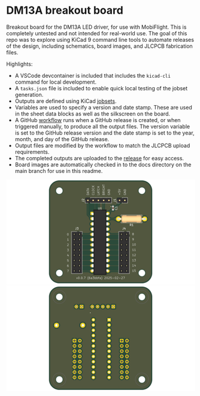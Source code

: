 # DM13A breakout board

Breakout board for the DM13A LED driver, for use with MobiFlight. This is completely untested and not intended for real-world use. The goal of this repo was to explore using KiCad 9 command line tools to automate releases of the design, including schematics, board images, and JLCPCB fabrication files.

Highlights:

* A VSCode devcontainer is included that includes the `kicad-cli` command for local development.
* A `tasks.json` file is included to enable quick local testing of the jobset generation.
* Outputs are defined using KiCad [jobsets](https://docs.kicad.org/9.0/en/kicad/kicad.html#jobsets).
* Variables are used to specify a version and date stamp. These are used in the sheet data blocks as well as the silkscreen on the board.
* A GitHub [workflow](https://github.com/neilenns/dm13a-breakout-board/blob/main/.github/workflows/release.yaml) runs when a GitHub release is created, or when triggered manually, to produce all the output files. The version variable is set to the GitHub release version and the date stamp is set to the year, month, and day of the GitHub release.
* Output files are modified by the workflow to match the JLCPCB upload requirements.
* The completed outputs are uploaded to the [release](https://github.com/neilenns/dm13a-breakout-board/releases) for easy access.
* Board images are automatically checked in to the docs directory on the main branch for use in this readme.

![Front of board](docs/dm13a-breakout-board-top.png)
![Back of board](docs/dm13a-breakout-board-bottom.png)